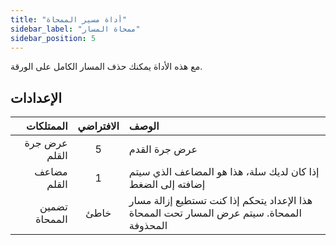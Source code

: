 ```yaml
---
title: "أداة مسير الممحاة"
sidebar_label: "ممحاة المسار"
sidebar_position: 5
---
```



مع هذه الأداة يمكنك حذف المسار الكامل على الورقة.

## الإعدادات

|     الممتلكات | الافتراضي | الوصف                                                                                     |
| -------------:|:---------:|:----------------------------------------------------------------------------------------- |
| عرض جرة القلم |     5     | عرض جرة القدم                                                                             |
|   مضاعف القلم |     1     | إذا كان لديك سلة، هذا هو المضاعف الذي سيتم إضافته إلى الضغط                               |
| تضمين الممحاة |   خاطئ    | هذا الإعداد يتحكم إذا كنت تستطيع إزالة مسار الممحاة. سيتم عرض المسار تحت الممحاة المحذوفة |
